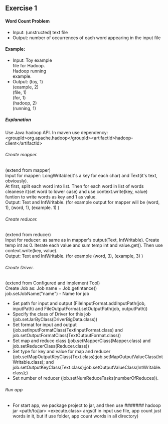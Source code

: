 ## Exercise 1
#### Word Count Problem
* Input: (unstructed) text file
* Output: number of occurrences of each word
appearing in the input file

#### Example:
* Input:  Toy example<br />
        file for Hadoop.<br />
        Hadoop running<br />
        example.<br />
* Output:   (toy, 1) <br />
          (example, 2)<br />
          (file, 1) <br />
          (for, 1) <br />
          (hadoop, 2) <br />
          (running, 1)<br />

##### Explanation
Use Java hadoop API. In maven use dependency:<br />
\<groupId>org.apache.hadoop\</groupId>\<artifactId>hadoop-client\</artifactId> <br />

###### Create mapper. 
(extend from mapper)<br />
Input for mapper: LongWritable(it's a key for each char) and Text(it's text, obviously).<br />
At first, split each word into list.
Then for each word in list of words cleanese it(set word to lower case) 
and use context.write(key, value) funtion to write words as key and 1 as value. <br />
Output: Text and IntWritable. (for example output for mapper will be (word, 1), (word, 1), (example. 1) )

###### Create reducer. 
(extend from reducer)<br />
Input for reducer: as same as in mapper's output(Text, IntWritable). Create temp int as 0. 
Iterate each value and sum temp int and value.get().
Then use context.write(key, value). <br />
Output: Text and IntWritable. (for example (word, 3), (example, 3) )

###### Create Driver.
(extend from Configured and implement Tool)<br />
Create Job as: Job name = Job.getIntance()<br />
job.setJobName("name") - Name for job <br />

* Set path for input and output (FileInputFormat.addInputPath(job, inputPath) and FileOutputFormat.setOutputPath(job, outputPath)) <br />
* Specify the class of Driver for this job (job.setJarByClass(DriverBigData.class))<br />
* Set format for input and output (job.setInputFormatClass(TextInputFormat.class) and job.setOutputFormatClass(TextOutputFormat.class))<br />
* Set map and reduce class (job.setMapperClass(Mapper.class) and job.setReducerClass(Reducer.class))<br />
* Set type for key and value for map and reducer (job.setMapOutputKeyClass(Text.class);job.setMapOutputValueClass(IntWritable.class); and job.setOutputKeyClass(Text.class);job.setOutputValueClass(IntWritable.class);)<br />
* Set number of reducer (job.setNumReduceTasks(numberOfReduces)). 

###### Run app
* For start app, we package project to jar, and then use ####### hadoop jar \<path/to/jar> \<execute.class> args(if in input use file, app count just words in it, but if use folder, app count words in all directory)
